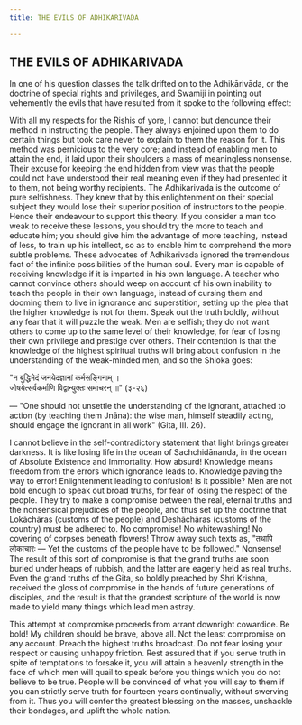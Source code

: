 ```yaml
---
title: THE EVILS OF ADHIKARIVADA

---
```





  

## THE EVILS OF ADHIKARIVADA

In one of his question classes the talk drifted on to the Adhikārivāda,
or the doctrine of special rights and privileges, and Swamiji in
pointing out vehemently the evils that have resulted from it spoke to
the following effect:

With all my respects for the Rishis of yore, I cannot but denounce their
method in instructing the people. They always enjoined upon them to do
certain things but took care never to explain to them the reason for it.
This method was pernicious to the very core; and instead of enabling men
to attain the end, it laid upon their shoulders a mass of meaningless
nonsense. Their excuse for keeping the end hidden from view was that the
people could not have understood their real meaning even if they had
presented it to them, not being worthy recipients. The Adhikarivada is
the outcome of pure selfishness. They knew that by this enlightenment on
their special subject they would lose their superior position of
instructors to the people. Hence their endeavour to support this theory.
If you consider a man too weak to receive these lessons, you should try
the more to teach and educate him; you should give him the advantage of
more teaching, instead of less, to train up his intellect, so as to
enable him to comprehend the more subtle problems. These advocates of
Adhikarivada ignored the tremendous fact of the infinite possibilities
of the human soul. Every man is capable of receiving knowledge if it is
imparted in his own language. A teacher who cannot convince others
should weep on account of his own inability to teach the people in their
own language, instead of cursing them and dooming them to live in
ignorance and superstition, setting up the plea that the higher
knowledge is not for them. Speak out the truth boldly, without any fear
that it will puzzle the weak. Men are selfish; they do not want others
to come up to the same level of their knowledge, for fear of losing
their own privilege and prestige over others. Their contention is that
the knowledge of the highest spiritual truths will bring about confusion
in the understanding of the weak-minded men, and so the Shloka goes:

"न बुद्धिभेदं जनयेदज्ञानां कर्मसङ्गिनाम् ।  
        जोषयेत्सर्वकर्माणि विद्वान्युक्तः समाचरन् ॥" (३-२६)

— "One should not unsettle the understanding of the ignorant, attached
to action (by teaching them Jnāna): the wise man, himself steadily
acting, should engage the ignorant in all work" (Gita, III. 26).

I cannot believe in the self-contradictory statement that light brings
greater darkness. It is like losing life in the ocean of Sachchidānanda,
in the ocean of Absolute Existence and Immortality. How absurd!
Knowledge means freedom from the errors which ignorance leads to.
Knowledge paving the way to error! Enlightenment leading to confusion!
Is it possible? Men are not bold enough to speak out broad truths, for
fear of losing the respect of the people. They try to make a compromise
between the real, eternal truths and the nonsensical prejudices of the
people, and thus set up the doctrine that Lokāchāras (customs of the
people) and Deshāchāras (customs of the country) must be adhered to. No
compromise! No whitewashing! No covering of corpses beneath flowers!
Throw away such texts as, "तथापि लोकाचारः — Yet the customs of the
people have to be followed." Nonsense! The result of this sort of
compromise is that the grand truths are soon buried under heaps of
rubbish, and the latter are eagerly held as real truths. Even the grand
truths of the Gita, so boldly preached by Shri Krishna, received the
gloss of compromise in the hands of future generations of disciples, and
the result is that the grandest scripture of the world is now made to
yield many things which lead men astray.

This attempt at compromise proceeds from arrant downright cowardice. Be
bold! My children should be brave, above all. Not the least compromise
on any account. Preach the highest truths broadcast. Do not fear losing
your respect or causing unhappy friction. Rest assured that if you serve
truth in spite of temptations to forsake it, you will attain a heavenly
strength in the face of which men will quail to speak before you things
which you do not believe to be true. People will be convinced of what
you will say to them if you can strictly serve truth for fourteen years
continually, without swerving from it. Thus you will confer the greatest
blessing on the masses, unshackle their bondages, and uplift the whole
nation.


